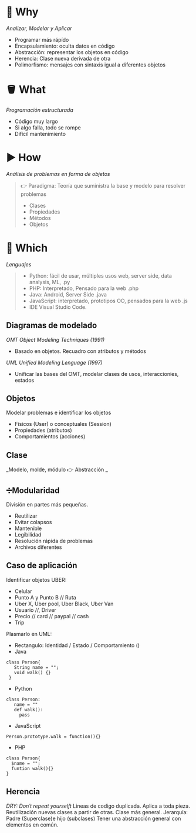 # 🎯  **Why** 

_Analizar, Modelar y Aplicar_
- Programar más rápído
- Encapsulamiento: oculta datos en código
- Abstracción: representar los objetos en código
- Herencia: Clase nueva derivada de otra
- Polimorfismo: mensajes con sintaxis igual a diferentes objetos

# :bucket: **What**

_Programación estructurada_
- Código muy largo
- Si algo falla, todo se rompe
- Difícil mantenimiento

# ▶️ **How**

_Análisis de problemas en forma de objetos_

> 👉 Paradigma: Teoría que suministra la base y modelo para resolver problemas
> - Clases
> - Propiedades
> - Métodos
> - Objetos

# 🐍 **Which**

_Lenguajes_

> - Python: fácil de usar, múltiples usos web, server side, data analysis, ML, .py
> - PHP: Interpretado, Pensado para la web .php
> - Java: Android, Server Side .java
> - JavaScript: interpretado, prototipos OO, pensados para la web .js
> - IDE Visual Studio Code.

## **Diagramas de modelado**

_OMT Object Modeling Techniques (1991)_
- Basado en objetos. Recuadro con atributos y métodos

_UML Unified Modeling Lenguage (1997)_
- Unificar las bases del OMT, modelar clases de usos, interaccionies, estados

## **Objetos**

Modelar problemas e identificar los objetos
- Físicos (User) o conceptuales (Session)
- Propiedades (atributos)
- Comportamientos (acciones)

## **Clase**

_Modelo, molde, módulo 👉 Abstracción _

## ➗**Modularidad**

División en partes más pequeñas.
- Reutilizar
- Evitar colapsos
- Mantenible
- Legibilidad
- Resolución rápida de problemas
- Archivos diferentes

## **Caso de aplicación**

Identificar objetos UBER:

- Celular 
- Punto A y Punto B // Ruta
- Uber X, Uber pool, Uber Black, Uber Van
- Usuario //, Driver
- Precio // card // paypal // cash
- Trip

Plasmarlo en UML:

- Rectangulo: Identidad / Estado / Comportamiento ()
- Java
```
class Person{
   String name = "";
   void walk() {}  
 } 
```
- Python
```
class Person:
   name = ""
   def walk():
     pass
```
- JavaScript
```
Person.prototype.walk = function(){}
```
- PHP
```
class Person{
  $name = "";
  funtion walk(){}
}
```

## Herencia

_DRY: Don´t repeat yourselft_
Lineas de codigo duplicada. Aplica a toda pieza. 
Reutilización nuevas clases a partir de otras. Clase más general. 
Jerarquía: Padre (Superclase)e hijo (subclases)
Tener una abstracción general con elementos en común.









